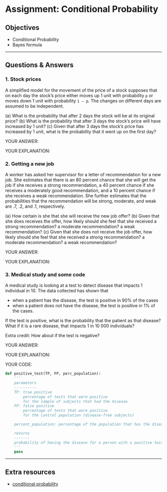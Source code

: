 # Assignment: Conditional Probability

## Objectives

- Conditional Probability
- Bayes formula

_______________________________________

## Questions & Answers

### 1. Stock prices

A simplified model for the movement of the price of a stock supposes that on each day the stock’s price either moves up 1 unit with probability `p` or moves down 1 unit with probability `1 − p`. The changes on different days are assumed to be independent.

(a) What is the probability that after 2 days the stock will be at its original price?
(b) What is the probability that after 3 days the stock’s price will have increased by 1 unit?
(c) Given that after 3 days the stock’s price has increased by 1 unit, what is the probability that it went up on the first day?

  YOUR ANSWER:

  YOUR EXPLANATION:

### 2. Getting a new job

A worker has asked her supervisor for a letter of recommendation for a new job. She estimates that there is an 80 percent chance that she will get the job if she receives a strong recommendation, a 40 percent chance if she receives a moderately good recommendation, and a 10 percent chance if she receives a weak recommendation. She further estimates that the probabilities that the recommendation will be strong, moderate, and weak are .7, .2, and .1, respectively.

(a) How certain is she that she will receive the new job offer?
(b) Given that she does receives the offer, how likely should she feel that she received a strong recommendation? a moderate recommendation? a weak recommendation?
(c) Given that she does not receive the job offer, how likely should she feel that she received a strong recommendation? a moderate recommendation? a weak recommendation?

  YOUR ANSWER:

  YOUR EXPLANATION:

### 3. Medical study and some code

A medical study is looking at a test to detect disease that impacts 1 individual in 10. The data collected has shown that
- when a patient has the disease, the test is positive in 90% of the cases
- when a patient does not have the disease, the test is positive in 1% of the cases.

If the test is positive, what is the probability that the patient as that disease?
What if it is a rare disease, that impacts 1 in 10 000 individuals?

Extra credit: How about if the test is negative?

  YOUR ANSWER:

  YOUR EXPLANATION:

  YOUR CODE:

  ```python
  def positive_test(TP, FP, perc_population):
      '''
      parameters
      ----------
      TP: true positive
          percentage of tests that were positive
          for the sample of subjects that had the disease
      FP: false positive
          percentage of tests that were positive
          for the control population (disease-free subjects)

      percent_population: percentage of the population that has the disease

      returns
      -------
      probability of having the disease for a person with a positive test result
      '''
      pass
  ```

_______________________________________
## Extra resources

- [conditional probability](../resources/conditional_probability_lecture.pdf)
